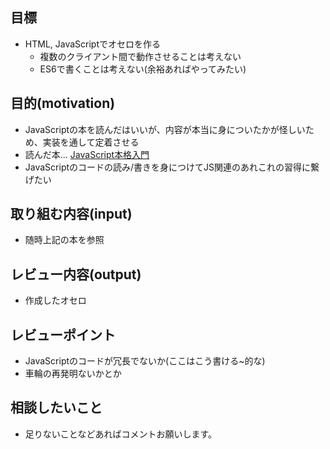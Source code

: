 ## 目標

* HTML, JavaScriptでオセロを作る
  * 複数のクライアント間で動作させることは考えない
  * ES6で書くことは考えない(余裕あればやってみたい)

## 目的(motivation)

* JavaScriptの本を読んだはいいが、内容が本当に身についたかが怪しいため、実装を通して定着させる
* 読んだ本... [JavaScript本格入門](https://www.amazon.co.jp/JavaScript%E6%9C%AC%E6%A0%BC%E5%85%A5%E9%96%80-%EF%BD%9E%E3%83%A2%E3%83%80%E3%83%B3%E3%82%B9%E3%82%BF%E3%82%A4%E3%83%AB%E3%81%AB%E3%82%88%E3%82%8B%E5%9F%BA%E7%A4%8E%E3%81%8B%E3%82%89Ajax%E3%83%BB%EF%BD%8AQuery%E3%81%BE%E3%81%A7-%E5%B1%B1%E7%94%B0-%E7%A5%A5%E5%AF%9B/dp/4774144665)
* JavaScriptのコードの読み/書きを身につけてJS関連のあれこれの習得に繋げたい

## 取り組む内容(input)

* 随時上記の本を参照

## レビュー内容(output)

* 作成したオセロ

## レビューポイント

* JavaScriptのコードが冗長でないか(ここはこう書ける~的な)
* 車輪の再発明ないかとか

## 相談したいこと

- 足りないことなどあればコメントお願いします。
